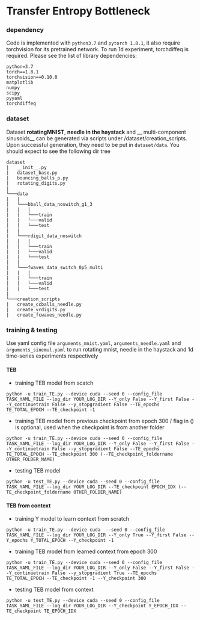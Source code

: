 # Transfer Entropy Bottleneck

### dependency

Code is implemented with `python3.7` and `pytorch 1.8.1`, it also require torchvision for its pretrained network. To run 1d experiment, torchdiffeq is required. Please see the list of library dependencies:
```
python=3.7
torch==1.8.1
torchvision==0.10.0
matplotlib
numpy
scipy
pyyaml
torchdiffeq
```

### dataset 

Dataset __rotatingMNIST__, __needle in the haystack__ and __ multi-component sinusoids__ can be generated via scripts under /dataset/creation_scripts. Upon successful generation, they need to be put in `dataset/data`. You should expect to see the following dir tree

```
dataset
|   __init__.py
|   dataset_base.py
|   bouncing_balls_p.py
|   rotating_digits.py
|
└───data
|   |
|   └───bball_data_noswitch_g1_3
|   |   |
|   |   └───train
|   |   └───valid
|   |   └───test
|   |
|   └───rdigit_data_noswitch
|   |   |
|   |   └───train
|   |   └───valid
|   |   └───test
|   |
|   └───fwaves_data_switch_0p5_multi
|   |   |
|   |   └───train
|   |   └───valid
|   |   └───test
| 
└───creation_scripts
|   create_ccballs_needle.py
|   create_vrdigits.py
|   create_fcwaves_needle.py

```

### training & testing

Use yaml config file `arguments_mnist.yaml`, `arguments_needle.yaml` and `arguments_sinemul.yaml` to run rotating mnist, needle in the haystack and 1d time-series experiments respectively

#### TEB

- training TEB model from scatch
```
python -u train_TE.py --device cuda --seed 0 --config_file TASK_YAML_FILE --log_dir YOUR_LOG_DIR --Y_only False --Y_first False --Y_continuetrain False --y_stopgradient False --TE_epochs TE_TOTAL_EPOCH --TE_checkpoint -1
```
- training TEB model from previous checkpoint from epoch 300 / flag in () is optional, used when the checkpoint is from another folder
```
python -u train_TE.py --device cuda --seed 0 --config_file TASK_YAML_FILE --log_dir YOUR_LOG_DIR --Y_only False --Y_first False --Y_continuetrain False --y_stopgradient False --TE_epochs TE_TOTAL_EPOCH --TE_checkpoint 300 (--TE_checkpoint_foldername OTHER_FOLDER_NAME)
```
- testing TEB model
```
python -u test_TE.py --device cuda --seed 0 --config_file TASK_YAML_FILE --log_dir YOUR_LOG_DIR --TE_checkpoint EPOCH_IDX (--TE_checkpoint_foldername OTHER_FOLDER_NAME)
```

#### TEB from context

- training Y model to learn context from scratch
```
python -u train_TE.py --device cuda  --seed 0 --config_file TASK_YAML_FILE --log_dir YOUR_LOG_DIR --Y_only True --Y_first False --Y_epochs Y_TOTAL_EPOCH --Y_checkpoint -1
```
- training TEB model from learned context from epoch 300 
```
python -u train_TE.py --device cuda --seed 0 --config_file TASK_YAML_FILE --log_dir YOUR_LOG_DIR --Y_only False --Y_first False --Y_continuetrain False --y_stopgradient True --TE_epochs TE_TOTAL_EPOCH --TE_checkpoint -1 --Y_checkpoint 300
```
- testing TEB model from context
```
python -u test_TE.py --device cuda --seed 0 --config_file TASK_YAML_FILE --log_dir YOUR_LOG_DIR --Y_checkpoint Y_EPOCH_IDX --TE_checkpoint TE_EPOCH_IDX
```
